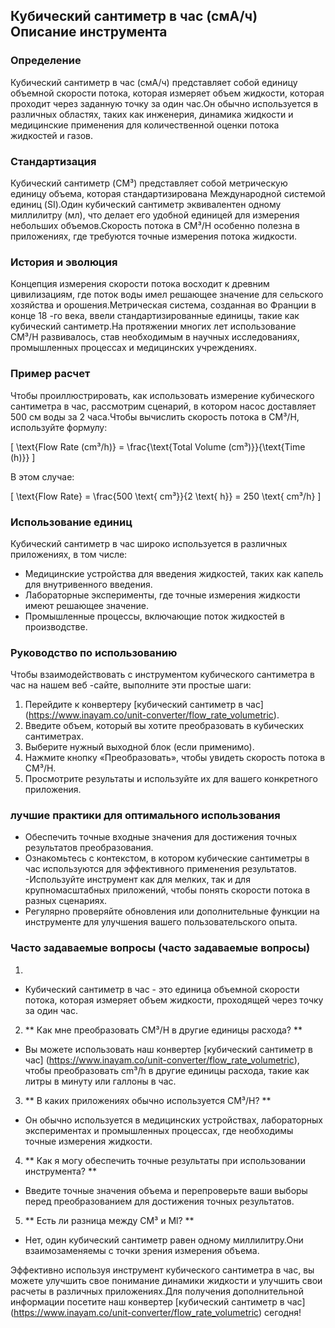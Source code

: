 ## Кубический сантиметр в час (смА/ч) Описание инструмента

### Определение
Кубический сантиметр в час (смА/ч) представляет собой единицу объемной скорости потока, которая измеряет объем жидкости, которая проходит через заданную точку за один час.Он обычно используется в различных областях, таких как инженерия, динамика жидкости и медицинские применения для количественной оценки потока жидкостей и газов.

### Стандартизация
Кубический сантиметр (CM³) представляет собой метрическую единицу объема, которая стандартизирована Международной системой единиц (SI).Один кубический сантиметр эквивалентен одному миллилитру (мл), что делает его удобной единицей для измерения небольших объемов.Скорость потока в CM³/H особенно полезна в приложениях, где требуются точные измерения потока жидкости.

### История и эволюция
Концепция измерения скорости потока восходит к древним цивилизациям, где поток воды имел решающее значение для сельского хозяйства и орошения.Метрическая система, созданная во Франции в конце 18 -го века, ввели стандартизированные единицы, такие как кубический сантиметр.На протяжении многих лет использование CM³/H развивалось, став необходимым в научных исследованиях, промышленных процессах и медицинских учреждениях.

### Пример расчет
Чтобы проиллюстрировать, как использовать измерение кубического сантиметра в час, рассмотрим сценарий, в котором насос доставляет 500 см воды за 2 часа.Чтобы вычислить скорость потока в CM³/H, используйте формулу:

\[ \text{Flow Rate (cm³/h)} = \frac{\text{Total Volume (cm³)}}{\text{Time (h)}} \]

В этом случае:

\[ \text{Flow Rate} = \frac{500 \text{ cm³}}{2 \text{ h}} = 250 \text{ cm³/h} \]

### Использование единиц
Кубический сантиметр в час широко используется в различных приложениях, в том числе:
- Медицинские устройства для введения жидкостей, таких как капель для внутривенного введения.
- Лабораторные эксперименты, где точные измерения жидкости имеют решающее значение.
- Промышленные процессы, включающие поток жидкостей в производстве.

### Руководство по использованию
Чтобы взаимодействовать с инструментом кубического сантиметра в час на нашем веб -сайте, выполните эти простые шаги:
1. Перейдите к конвертеру [кубический сантиметр в час] (https://www.inayam.co/unit-converter/flow_rate_volumetric).
2. Введите объем, который вы хотите преобразовать в кубических сантиметрах.
3. Выберите нужный выходной блок (если применимо).
4. Нажмите кнопку «Преобразовать», чтобы увидеть скорость потока в CM³/H.
5. Просмотрите результаты и используйте их для вашего конкретного приложения.

### лучшие практики для оптимального использования
- Обеспечить точные входные значения для достижения точных результатов преобразования.
- Ознакомьтесь с контекстом, в котором кубические сантиметры в час используются для эффективного применения результатов.
-Используйте инструмент как для мелких, так и для крупномасштабных приложений, чтобы понять скорости потока в разных сценариях.
- Регулярно проверяйте обновления или дополнительные функции на инструменте для улучшения вашего пользовательского опыта.

### Часто задаваемые вопросы (часто задаваемые вопросы)

1.
- Кубический сантиметр в час - это единица объемной скорости потока, которая измеряет объем жидкости, проходящей через точку за один час.

2. ** Как мне преобразовать CM³/H в другие единицы расхода? **
- Вы можете использовать наш конвертер [кубический сантиметр в час] (https://www.inayam.co/unit-converter/flow_rate_volumetric), чтобы преобразовать cm³/h в другие единицы расхода, такие как литры в минуту или галлоны в час.

3. ** В каких приложениях обычно используется CM³/H? **
- Он обычно используется в медицинских устройствах, лабораторных экспериментах и ​​промышленных процессах, где необходимы точные измерения жидкости.

4. ** Как я могу обеспечить точные результаты при использовании инструмента? **
- Введите точные значения объема и перепроверьте ваши выборы перед преобразованием для достижения точных результатов.

5. ** Есть ли разница между CM³ и Ml? **
- Нет, один кубический сантиметр равен одному миллилитру.Они взаимозаменяемы с точки зрения измерения объема.

Эффективно используя инструмент кубического сантиметра в час, вы можете улучшить свое понимание динамики жидкости и улучшить свои расчеты в различных приложениях.Для получения дополнительной информации посетите наш конвертер [кубический сантиметр в час] (https://www.inayam.co/unit-converter/flow_rate_volumetric) сегодня!
